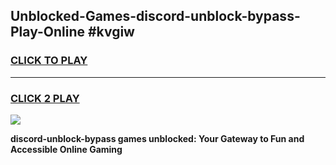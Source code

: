 
## Unblocked-Games-discord-unblock-bypass-Play-Online #kvgiw
<h3>
<a href="https://news.freeplayer.one?title=discord-unblock-bypass&ref=3">CLICK TO PLAY</a></h3>
<hr>

<h3>
<a href="https://news.freeplayer.one?title=discord-unblock-bypass&ref=3">CLICK 2 PLAY</a>
  
</h3>

<a href="https://news.freeplayer.one?title=discord-unblock-bypass&ref=3"><img src="https://clearcache.store/games.png"></a>


**discord-unblock-bypass games unblocked: Your Gateway to Fun and Accessible Online Gaming**
